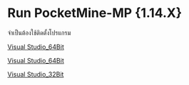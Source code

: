 # Run PocketMine-MP {1.14.X} 
 
 จำเป็นต้องใช้ติดตั้งโปรแกรม
 <p><a href="">Visual Studio_64Bit</a></p>
<p><a href="">Visual Studio_64Bit</a></p>
<p><a href="">Visual Studio_32Bit</a></p>
